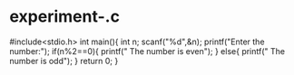 # experiment-.c
#include<stdio.h>
int main(){
  int n;
  scanf("%d",&n);
  printf("Enter the number:");
  if(n%2==0){
    printf(" The number is even");
  }
  else{
    printf(" The number is odd");
  }
     return 0;
 }
